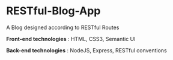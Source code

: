 # RESTful-Blog-App
A Blog designed according to RESTful Routes

__Front-end technologies__ : HTML, CSS3, Semantic UI

__Back-end technologies__ : NodeJS, Express, RESTful conventions
